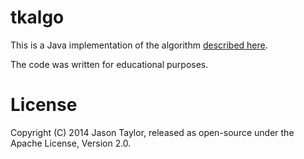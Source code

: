 # tkalgo

This is a Java implementation of the algorithm [described here](http://redd.it/1dlwc4).

The code was written for educational purposes.

# License

Copyright (C) 2014 Jason Taylor, released as open-source under the Apache License, Version 2.0.